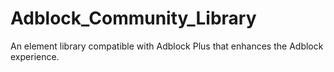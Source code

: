 # Adblock_Community_Library
An element library compatible with Adblock Plus that enhances the Adblock experience.

